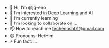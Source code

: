 - 👋 Hi, I’m @jg-eno
- 👀 I’m interested in Deep Learning and AI
- 🌱 I’m currently learning 
- 💞️ I’m looking to collaborate on ...
- 📫 How to reach me techenosh01@gmail.com
- 😄 Pronouns: He/Him
- ⚡ Fun fact: ...

<!---
jg-eno/jg-eno is a ✨ special ✨ repository because its `README.md` (this file) appears on your GitHub profile.
You can click the Preview link to take a look at your changes.
--->
